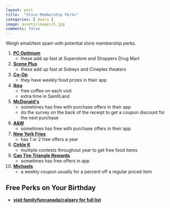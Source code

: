```yaml
---
layout: post
title:  "Store Membership Perks"
categories: [ deals ]
image: assets/images/5.jpg
comments: false
---
```


Weigh email/text spam with potential store membership perks.


1. **[PC Optimum](https://www.pcoptimum.ca/)**
    - these add up fast at Superstore and Shoppers Drug Mart
2. **[Scene Plus](https://www.sceneplus.ca/)**
    - these add up fast at Sobeys and Cineplex theaters
3. **[Co-Op](https://www.calgarycoop.com/membership/)**
    - they have weekly food prizes in their app
4. **[Ikea](https://www.ikea.com/ca/en/ikea-family/)**
    - free coffee on each visit
    - extra time in SamllLand
5. **[McDonald's](https://www.mcdonalds.com/ca/en-ca/getmoremcds/mymcdonaldsrewards.html)**
    - sometimes has free with purchase offers in their app
    - do the survey on the back of the receipt to get a coupon discount for the next purchase
6. **[A&W](https://web.aw.ca/en/order)**
    - sometimes has free with purchase offers in their app
6. **[New York Fries](https://frysociety.newyorkfries.com/Wrap?vnPath=%2f)**
    - has 1 or 2 free offers a year
7. **[Cirkle K](https://games.circlek.com/ca)**
    - multiple contests throughout year to get free food items
8. **[Can Tire Triangle Rewards](https://www.canadiantire.ca/en/triangle-registration.html)**
    - sometimes has free offers in app
9. **[Michaels](https://canada.michaels.com/en/coupons)**
    - a weekly coupon usually for a percent off a regular priced item


## Free Perks on Your Birthday

+ **[visit familyfuncanada/calgary for full list](https://www.familyfuncanada.com/calgary/happy-birthday-get-free-treats-on-your-special-day/)**



